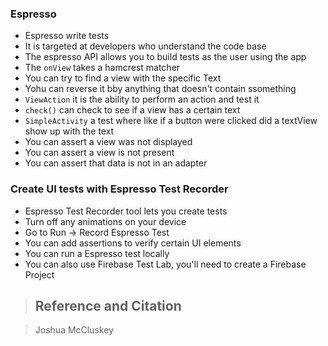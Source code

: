 ### Espresso
- Espresso write tests
- It is targeted at developers who understand the code base
- The espresso API allows you to build tests as the user using the app
- The `onView` takes a hamcrest matcher
- You can try to find a view with the specific Text
- Yohu can reverse it bby anything that doesn't contain ssomething
- `ViewAction` it is the ability to perform an action and test it
- `check()` can check to see if a view has a certain text
- `SimpleActivity` a test where like if a button were clicked did a textView show up with the text
- You can assert a view was not displayed
- You can assert a view is not present
- You can assert that data is not in an adapter


### Create UI tests with Espresso Test Recorder

- Espresso Test Recorder tool lets you create tests 
- Turn off any animations on your device
- Go to Run -> Record Espresso Test
- You can add assertions to verify certain UI elements
- You can run a Espresso test locally
- You can also use Firebase Test Lab, you'll need to create a Firebase Project




> ## Reference and Citation

> Joshua McCluskey
